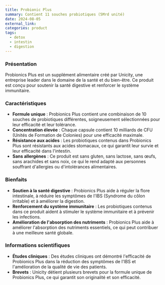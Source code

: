 ```yaml
---
title: Probionic Plus
summary: Contient 11 souches probiotiques (5Mrd unité)
date: 2024-08-05
external_link: 
categories: product
tags:
  - detox
  - intestin
  - digestion
---
```



### Présentation

Probionics Plus est un supplément alimentaire créé par Unicity, une entreprise leader dans le domaine de la santé et du bien-être. Ce produit est conçu pour soutenir la santé digestive et renforcer le système immunitaire.

### Caractéristiques

* **Formule unique** : Probionics Plus contient une combinaison de 10 souches de probiotiques différentes, soigneusement sélectionnées pour leur efficacité et leur tolérance.
* **Concentration élevée** : Chaque capsule contient 10 milliards de CFU (Unités de Formation de Colonies) pour une efficacité maximale.
* **Résistance aux acides** : Les probiotiques contenus dans Probionics Plus sont résistants aux acides stomacaux, ce qui garantit leur survie et leur efficacité dans l'intestin.
* **Sans allergènes** : Ce produit est sans gluten, sans lactose, sans œufs, sans arachides et sans noix, ce qui le rend adapté aux personnes souffrant d'allergies ou d'intolérances alimentaires.

### Bienfaits

* **Soutien à la santé digestive** : Probionics Plus aide à réguler la flore intestinale, à réduire les symptômes de l'IBS (Syndrome du côlon irritable) et à améliorer la digestion.
* **Renforcement du système immunitaire** : Les probiotiques contenus dans ce produit aident à stimuler le système immunitaire et à prévenir les infections.
* **Amélioration de l'absorption des nutriments** : Probionics Plus aide à améliorer l'absorption des nutriments essentiels, ce qui peut contribuer à une meilleure santé globale.

### Informations scientifiques

* **Études cliniques** : Des études cliniques ont démontré l'efficacité de Probionics Plus dans la réduction des symptômes de l'IBS et l'amélioration de la qualité de vie des patients.
* **Brevets** : Unicity détient plusieurs brevets pour la formule unique de Probionics Plus, ce qui garantit son originalité et son efficacité.

